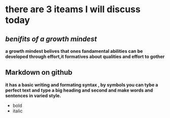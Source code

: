 # there are 3 iteams I will discuss today
## *benifits of a growth mindest* 
**a growth mindest belives that  ones fandamental abilities can be developed through effort,it formatives about qualities and effort to gother**
## Markdown on github 
**it has a basic writing and formating syntax , by symbols you can tybe a perfect text and type a big heading and second and make words and sentences in varied style.**
* bold
* italic
